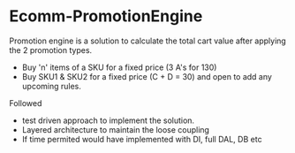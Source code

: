 # Ecomm-PromotionEngine
Promotion engine is a solution to calculate the total cart value after applying the 2 promotion types.
   * Buy 'n' items of a SKU for a fixed price (3 A's for 130)
   * Buy SKU1 & SKU2 for a fixed price (C + D = 30)
  and open to add any upcoming rules.

Followed 
 * test driven approach to implement the solution.
 * Layered architecture to maintain the loose coupling
 * If time permited would have implemented with DI, full DAL, DB etc
 